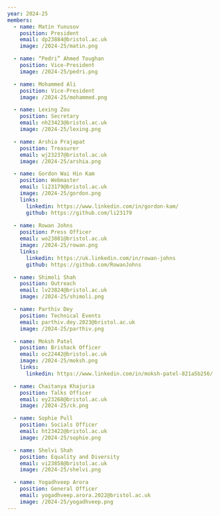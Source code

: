 ```yaml
---
year: 2024-25
members:
  - name: Matin Yunusov
    position: President
    email: dp23884@bristol.ac.uk
    image: /2024-25/matin.png

  - name: “Pedri” Ahmed Toughan
    position: Vice-President
    image: /2024-25/pedri.png

  - name: Mohammed Ali
    position: Vice-President
    image: /2024-25/mohammed.png

  - name: Lexing Zou
    position: Secretary
    email: nh23423@bristol.ac.uk
    image: /2024-25/lexing.png

  - name: Arshia Prajapat
    position: Treasurer
    email: wj23237@bristol.ac.uk
    image: /2024-25/arshia.png

  - name: Gordon Wai Hin Kam
    position: Webmaster
    email: li23179@bristol.ac.uk
    image: /2024-25/gordon.png
    links:
      linkedin: https://www.linkedin.com/in/gordon-kam/
      github: https://github.com/li23179
  
  - name: Rowan Johns
    position: Press Officer
    email: wo23881@bristol.ac.uk
    image: /2024-25/rowan.png
    links:
      linkedin: https://uk.linkedin.com/in/rowan-johns
      github: https://github.com/RowanJohns

  - name: Shimoli Shah
    position: Outreach
    email: lv23824@bristol.ac.uk
    image: /2024-25/shimoli.png

  - name: Parthiv Dey
    position: Technical Events
    email: parthiv.dey.2023@bristol.ac.uk
    image: /2024-25/parthiv.png

  - name: Moksh Patel
    position: Brishack Officer
    email: oc22442@bristol.ac.uk
    image: /2024-25/moksh.png
    links:
      linkedin: https://www.linkedin.com/in/moksh-patel-821a5b256/

  - name: Chaitanya Khajuria
    position: Talks Officer
    email: ey23268@bristol.ac.uk
    image: /2024-25/ck.png

  - name: Sophie Pull
    position: Socials Officer
    email: ht23422@bristol.ac.uk
    image: /2024-25/sophie.png

  - name: Shelvi Shah
    position: Equality and Diversity
    email: vi23858@bristol.ac.uk
    image: /2024-25/shelvi.png

  - name: Yogadhveep Arora
    position: General Officer
    email: yogadhveep.arora.2022@bristol.ac.uk
    image: /2024-25/yogadhveep.png
---
```

